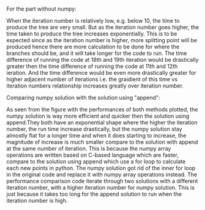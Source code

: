 For the part without numpy:

When the iteration number is relatively low, e.g. below 10, the time to produce the tree are very small. But as the iteration number goes higher, the time taken to produce the tree increases exponentially. This is to be expected since as the iteration number is higher, more splitting point will be produced hence there are more calculation to be done for  where the branches should be, and it will take longer for the code to run. The time difference of running the code at 18th and 19th iteration would be drastically greater then the time difference of running the code at 11th and 12th ieration. And the time difference would be even more drastically greater for higher adjacent number of iterations i.e. the graidient of this time vs iteration numbers relationship increases greatly over iteration number. 


Comparing numpy solution with the solution using "append":

As seen from the figure with the performances of both methods plotted, the numpy solution is way more efficient and quicker then the solution using append.They both have an exponential shape where the higher the iteration number, the run time increase drastically, but the numpy solution stay almostly flat for a longer time and when it does starting to increase, the magnitude of increase is much smaller compare to the solution with append at the same number of iteration. This is because the numpy array operations are written based on C-based language which are faster, compare to the solution using append which use a for loop to calculate each new points in python. The numpy solution got rid of the inner for loop in the original code and replace it with numpy array operations instead. The performance comparison code iterate through two solutions with a different iteration number, with a higher iteration number for numpy solution. This is just because it takes too long for the append solution to run when the iteration number is high. 